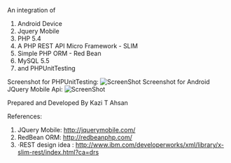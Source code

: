 An integration of

1. Android Device
2. Jquery Mobile
3. PHP 5.4
4. A PHP REST API Micro Framework - SLIM
5. Simple PHP ORM - Red Bean
6. MySQL 5.5
7. and PHPUnitTesting

Screenshot for PHPUnitTesting:
    ![ScreenShot](https://raw.github.com/kazitanvirahsan/Android-jqueryMobile-REST-PHP-ORM/master/androidrest/assets/screenshots/phpunittest.png)
Screenshot for Android JQuery Mobile Api:
    ![ScreenShot](https://raw.github.com/kazitanvirahsan/Android-jqueryMobile-REST-PHP-ORM/master/androidrest/assets/screenshots/AndroidRestApi.png)

Prepared and Developed By Kazi T Ahsan

References:

1. JQuery Mobile: http://jquerymobile.com/
2. RedBean ORM: http://redbeanphp.com/
3. ⋅REST design idea : http://www.ibm.com/developerworks/xml/library/x-slim-rest/index.html?ca=drs
 
